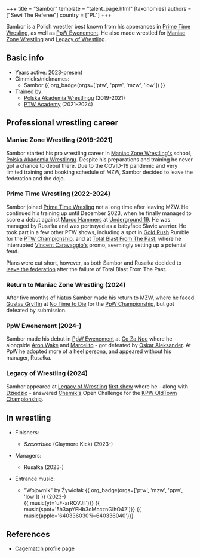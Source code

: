 +++
title = "Sambor"
template = "talent_page.html"
[taxonomies]
authors = ["Sewi The Referee"]
country = ["PL"]
+++

Sambor is a Polish wrestler best known from his apperances in [Prime Time Wresling](@/o/ptw.md), as well as [PpW Ewenement](@/o/ppw.md). He also made wrestled for [Maniac Zone Wrestling](@/o/mzw.md) and [Legacy of Wrestling](@/o/low.md).

## Basic info

* Years active: 2023-present
* Gimmicks/nicknames:
  - Sambor {{ org_badge(orgs=['ptw', 'ppw', 'mzw', 'low']) }}
* Trained by:
  - [Polska Akademia Wrestlingu](@/o/paw.md) (2019-2021)
  - [PTW Academy](@/o/ptw-academy.md) (2021-2024)
 
## Professional wrestling career 

### Maniac Zone Wrestling (2019-2021)

Sambor started his pro wrestling career in [Maniac Zone Wrestling's](@/o/mzw.md) school, [Polska Akademia Wrestlingu](@/o/paw.md). Despite his preparations and training he never got a chance to debut there. Due to the COVID-19 pandemic and very limited training and booking schedule of MZW, Sambor decided to leave the federation and the dojo.

### Prime Time Wrestling (2022-2024)

Sambor joined [Prime Time Wresling](@/o/ptw.md) not a long time after leaving MZW. He continued his training up until December 2023, when he finally managed to score a debut against [Marco Hammers](@/w/marco-hammers.md) at [Underground 19](@/e/ptw/2023-12-09-ptw-underground-19.md). He was managed by Rusałka and was portrayed as a babyface Slavic warrior. He took part in a few other PTW shows, including a spot in [Gold Rush](@/e/ptw/2024-02-03-ptw-5-gold-rush.md) Rumble for the [PTW Championship](@/c/ptw-championship.md), and at [Total Blast From The Past](@/e/ptw/2024-05-11-ptw-6.md), where he interrupted [Vincent Caravaggio's](@/w/vincent-caravaggio.md) promo, seemingly setting up a potential feud.

Plans were cut short, however, as both Sambor and Rusałka decided to [leave the federation](@/a/ptw-exits.md) after the failure of Total Blast From The Past.

### Return to Maniac Zone Wrestling (2024)

After five months of hiatus Sambor made his return to MZW, where he faced [Gustav Gryffin](@/w/gustav-gryffin.md) at [No Time to Die](@/e/mzw/2024-10-12-mzw-no-time-to-die.md) for the [PpW Championship](@/c/ppw-championship.md), but got defeated by submission.

### PpW Ewenement (2024-)

Sambor made his debut in [PpW Ewenement](@/o/ppw.md) at [Co Za Noc](@/e/ppw/2024-10-26-ppw-co-za-noc.md) where he - alongside [Aron Wake](@/w/aron-wake.md) and [Marcelito](@/w/marcelito.md) - got defeated by [Oskar Aleksander](@/w/oskar-aleksander.md). At PpW he adopted more of a  heel persona, and appeared without his manager, Rusałka.

### Legacy of Wrestling (2024)

Sambor appeared at [Legacy of Wrestling](@/o/low.md) [first show](@/e/low/2024-12-01-low-1.md) where he - along with [Dziedzic](@/w/dziedzic.md) - answered [Chemik's](@/w/chemik.md) Open Challenge for the [KPW OldTown Championship](@/c/kpw-old-town-championship.md). 

## In wrestling

* Finishers:
  - _Szczerbiec_ (Claymore Kick) (2023-)
 
* Managers:
  - Rusałka (2023-)
 
* Entrance music:
  - "Wojownik" by Żywiołak
   {{ org_badge(orgs=['ptw', 'mzw', 'ppw', 'low']) }} (2023-) <br>
   {{ music(yt='uF-arRQVJiI')}}
   {{ music(spot='5h3apYEHb3oMccznGIhO42')}}
   {{ music(apple='640336030?i=640336040')}}

## References

* [Cagematch profile page](https://www.cagematch.net/?id=2&nr=29622)
